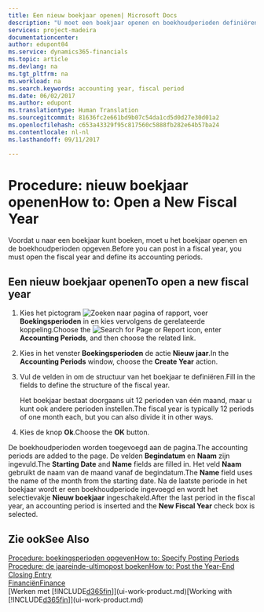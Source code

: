 ```yaml
---
title: Een nieuw boekjaar openen| Microsoft Docs
description: "U moet een boekjaar openen en boekhoudperioden definiëren voordat u in een boekjaar kunt boeken."
services: project-madeira
documentationcenter: 
author: edupont04
ms.service: dynamics365-financials
ms.topic: article
ms.devlang: na
ms.tgt_pltfrm: na
ms.workload: na
ms.search.keywords: accounting year, fiscal period
ms.date: 06/02/2017
ms.author: edupont
ms.translationtype: Human Translation
ms.sourcegitcommit: 81636fc2e661bd9b07c54da1cd5d0d27e30d01a2
ms.openlocfilehash: c653a43329f95c817560c5888fb282e64b57ba24
ms.contentlocale: nl-nl
ms.lasthandoff: 09/11/2017

---
```

# <a name="how-to-open-a-new-fiscal-year"></a><span data-ttu-id="63ca1-103">Procedure: nieuw boekjaar openen</span><span class="sxs-lookup"><span data-stu-id="63ca1-103">How to: Open a New Fiscal Year</span></span>
<span data-ttu-id="63ca1-104">Voordat u naar een boekjaar kunt boeken, moet u het boekjaar openen en de boekhoudperioden opgeven.</span><span class="sxs-lookup"><span data-stu-id="63ca1-104">Before you can post in a fiscal year, you must open the fiscal year and define its accounting periods.</span></span>

## <a name="to-open-a-new-fiscal-year"></a><span data-ttu-id="63ca1-105">Een nieuw boekjaar openen</span><span class="sxs-lookup"><span data-stu-id="63ca1-105">To open a new fiscal year</span></span>
1. <span data-ttu-id="63ca1-106">Kies het pictogram ![Zoeken naar pagina of rapport](media/ui-search/search_small.png "pictogram Zoeken naar pagina of rapport"), voer **Boekingsperioden** in en kies vervolgens de gerelateerde koppeling.</span><span class="sxs-lookup"><span data-stu-id="63ca1-106">Choose the ![Search for Page or Report](media/ui-search/search_small.png "Search for Page or Report icon") icon, enter **Accounting Periods**, and then choose the related link.</span></span>
2. <span data-ttu-id="63ca1-107">Kies in het venster **Boekingsperioden** de actie **Nieuw jaar**.</span><span class="sxs-lookup"><span data-stu-id="63ca1-107">In the **Accounting Periods** window, choose the **Create Year** action.</span></span>
3. <span data-ttu-id="63ca1-108">Vul de velden in om de structuur van het boekjaar te definiëren.</span><span class="sxs-lookup"><span data-stu-id="63ca1-108">Fill in the fields to define the structure of the fiscal year.</span></span>

    <span data-ttu-id="63ca1-109">Het boekjaar bestaat doorgaans uit 12 perioden van één maand, maar u kunt ook andere perioden instellen.</span><span class="sxs-lookup"><span data-stu-id="63ca1-109">The fiscal year is typically 12 periods of one month each, but you can also divide it in other ways.</span></span>
4. <span data-ttu-id="63ca1-110">Kies de knop **Ok**.</span><span class="sxs-lookup"><span data-stu-id="63ca1-110">Choose the **OK** button.</span></span>

<span data-ttu-id="63ca1-111">De boekhoudperioden worden toegevoegd aan de pagina.</span><span class="sxs-lookup"><span data-stu-id="63ca1-111">The accounting periods are added to the page.</span></span> <span data-ttu-id="63ca1-112">De velden **Begindatum** en **Naam** zijn ingevuld.</span><span class="sxs-lookup"><span data-stu-id="63ca1-112">The **Starting Date** and **Name** fields are filled in.</span></span> <span data-ttu-id="63ca1-113">Het veld **Naam** gebruikt de naam van de maand vanaf de begindatum.</span><span class="sxs-lookup"><span data-stu-id="63ca1-113">The **Name** field uses the name of the month from the starting date.</span></span> <span data-ttu-id="63ca1-114">Na de laatste periode in het boekjaar wordt er een boekhoudperiode ingevoegd en wordt het selectievakje **Nieuw boekjaar** ingeschakeld.</span><span class="sxs-lookup"><span data-stu-id="63ca1-114">After the last period in the fiscal year, an accounting period is inserted and the **New Fiscal Year** check box is selected.</span></span>

## <a name="see-also"></a><span data-ttu-id="63ca1-115">Zie ook</span><span class="sxs-lookup"><span data-stu-id="63ca1-115">See Also</span></span>
[<span data-ttu-id="63ca1-116">Procedure: boekingsperioden opgeven</span><span class="sxs-lookup"><span data-stu-id="63ca1-116">How to: Specify Posting Periods</span></span>](finance-how-specify-posting-periods.md)  
[<span data-ttu-id="63ca1-117">Procedure: de jaareinde-ultimopost boeken</span><span class="sxs-lookup"><span data-stu-id="63ca1-117">How to: Post the Year-End Closing Entry</span></span>](year-how-post-year-end-close-entry.md)  
[<span data-ttu-id="63ca1-118">Financiën</span><span class="sxs-lookup"><span data-stu-id="63ca1-118">Finance</span></span>](finance.md)  
<span data-ttu-id="63ca1-119">[Werken met [!INCLUDE[d365fin](includes/d365fin_md.md)]](ui-work-product.md)</span><span class="sxs-lookup"><span data-stu-id="63ca1-119">[Working with [!INCLUDE[d365fin](includes/d365fin_md.md)]](ui-work-product.md)</span></span>

